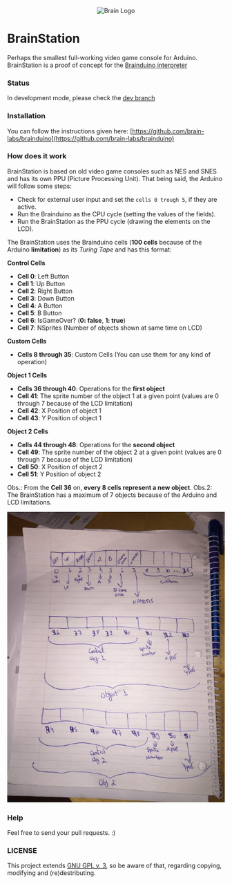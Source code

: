 <p align="center">
	<img alt="Brain Logo" src="https://brain-labs.github.io/brain-visualizer/img/brain.png" width="100" />
</p>

# BrainStation
Perhaps the smallest full-working video game console for Arduino. BrainStation is a proof of concept for the [Brainduino interpreter](https://github.com/brain-labs/brainduino)

### Status
In development mode, please check the [dev branch](https://github.com/brain-labs/brainstation/tree/dev)

### Installation
You can follow the instructions given here: [https://github.com/brain-labs/brainduino](https://github.com/brain-labs/brainduino)

### How does it work
BrainStation is based on old video game consoles such as NES and SNES and has its own PPU (Picture Processing Unit). That being said, the Arduino will follow some steps:

- Check for external user input and set the `cells 0 trough 5`, if they are active.
- Run the Brainduino as the CPU cycle (setting the values of the fields).
- Run the BrainStation as the PPU cycle (drawing the elements on the LCD).

The BrainStation uses the Brainduino cells (__100 cells__ because of the Arduino __limitation__) as its _Turing Tape_ and has this format:

__Control Cells__
- __Cell 0__: Left Button
- __Cell 1__: Up Button
- __Cell 2__: Right Button
- __Cell 3__: Down Button
- __Cell 4__: A Button
- __Cell 5__: B Button
- __Cell 6__: IsGameOver? (__0: false__, __1: true__)
- __Cell 7__: NSprites (Number of objects shown at same time on LCD)

__Custom Cells__
- __Cells 8 through 35__: Custom Cells (You can use them for any kind of operation)

__Object 1 Cells__
- __Cells 36 through 40__: Operations for the __first object__
- __Cell 41__: The sprite number of the object 1 at a given point (values are 0 through 7 because of the LCD limitation)
- __Cell 42__: X Position of object 1
- __Cell 43__: Y Position of object 1

__Object 2 Cells__
- __Cells 44 through 48__: Operations for the __second object__
- __Cell 49__: The sprite number of the object 2 at a given point (values are 0 through 7 because of the LCD limitation)
- __Cell 50__: X Position of object 2
- __Cell 51__: Y Position of object 2

Obs.: From the __Cell 36__ on, __every 8 cells represent a new object__.
Obs.2: The BrainStation has a maximum of 7 objects because of the Arduino and LCD limitations.


<p align="center">
	<img alt="BrainStation" src="./img/brainstation.jpg" />
</p>


### Help
Feel free to send your pull requests. :)

### LICENSE
This project extends [GNU GPL v. 3](http://www.gnu.org/licenses/gpl-3.0.en.html), so be aware of that, regarding copying, modifying and (re)destributing.

